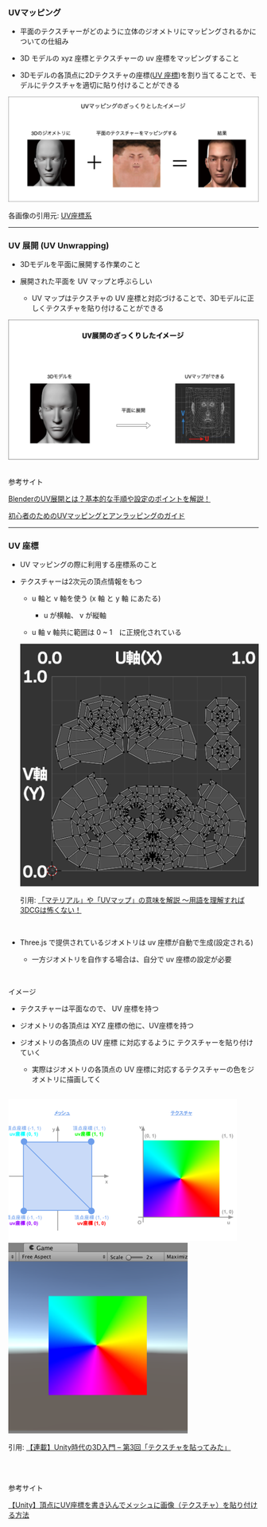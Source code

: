 ### UVマッピング

- 平面のテクスチャーがどのように立体のジオメトリにマッピングされるかについての仕組み

- 3D モデルの xyz 座標とテクスチャーの uv 座標をマッピングすること

- 3Dモデルの各頂点に2Dテクスチャの座標([UV 座標](#uv-座標))を割り当てることで、モデルにテクスチャを適切に貼り付けることができる

<img src="./img/UV-Mapping_1.png" />

各画像の引用元: [UV座標系](https://cgworld.jp/terms/UV座標系.html)

---

### UV 展開 (UV Unwrapping)

- 3Dモデルを平面に展開する作業のこと

- 展開された平面を UV マップと呼ぶらしい
    - UV マップはテクスチャの UV 座標と対応づけることで、3Dモデルに正しくテクスチャを貼り付けることができる

<img src="./img/UV-Unwrapping_1.png" />

<br>
<br>

参考サイト

[BlenderのUV展開とは？基本的な手順や設定のポイントを解説！](https://udemy.benesse.co.jp/design/uv-development.html)

[初心者のためのUVマッピングとアンラッピングのガイド](https://3dstudio.co/ja/uv-unwrapping-software/)

---

### UV 座標

- UV マッピングの際に利用する座標系のこと

- テクスチャーは2次元の頂点情報をもつ
    - u 軸と v 軸を使う (x 軸 と y 軸 にあたる)
        - u が横軸、 v が縦軸

    - u 軸 v 軸共に範囲は 0 ~ 1　に正規化されている

    <img src="./img/UV-Coordinates_1.png" />

    引用: [「マテリアル」や「UVマップ」の意味を解説 ～用語を理解すれば3DCGは怖くない！](https://forest.watch.impress.co.jp/docs/serial/blenderwthing/1426698.html)

    <br>

- Three.js で提供されているジオメトリは uv 座標が自動で生成(設定される)
    - 一方ジオメトリを自作する場合は、自分で uv 座標の設定が必要

<br>

イメージ
- テクスチャーは平面なので、 UV 座標を持つ

- ジオメトリの各頂点は XYZ 座標の他に、UV座標を持つ

- ジオメトリの各頂点の UV 座標 に対応するように テクスチャーを貼り付けていく

    - 実際はジオメトリの各頂点の UV 座標に対応するテクスチャーの色をジオメトリに描画してく

<br>

<img src="./img/UV-Coordinates_2.png.webp" />

<img src="./img/UV-Mapping_2.png.webp" />

引用: [【連載】Unity時代の3D入門 – 第3回「テクスチャを貼ってみた」](https://blog.applibot.co.jp/2017/08/21/tutorial-for-unity-3d-3/)

<br>
<br>

参考サイト

[【Unity】頂点にUV座標を書き込んでメッシュに画像（テクスチャ）を貼り付ける方法](https://shibuya24.info/entry/unity-mesh-dynamic-apply-texture)
